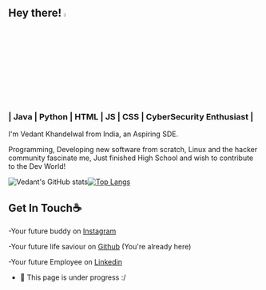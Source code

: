 ## Hey there! <img src="https://media.giphy.com/media/hvRJCLFzcasrR4ia7z/giphy.gif" width="4.5%">
### | Java | Python | HTML | JS | CSS | CyberSecurity Enthusiast |
I'm Vedant Khandelwal from India, an Aspiring SDE. 

Programming, Developing new software from scratch, Linux and the hacker community fascinate me, Just finished High School and wish to contribute to the Dev World!

![Vedant's GitHub stats](https://github-readme-stats.vercel.app/api?username=TheVedantKhandelwal&include_all_commits&show_icons=true)[![Top Langs](https://github-readme-stats.vercel.app/api/top-langs/?username=TheVedantKhandelwal&include_all_commits)](https://github.com/TheVedantKhandelwal/github-readme-stats)

## Get In Touch☕
-Your future buddy on [Instagram](https://instagram.com/TheVedantKhandelwal)

-Your future life saviour on [Github](https://Github.com/TheVedantKhandelwal) (You're already here)

-Your future Employee on [Linkedin](https://in.linkedin.com/in/vedant-khandelwal-067aa9b5?trk=people-guest_people_search-card)

- 🔭 This page is under progress :/
 




